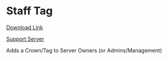 # Staff Tag

[Download Link](https://OILYY.github.io/downloader/?plugin=StaffTag)

[Support Server](https://discord.gg/Y36CTWeCFE)

Adds a Crown/Tag to Server Owners (or Admins/Management)